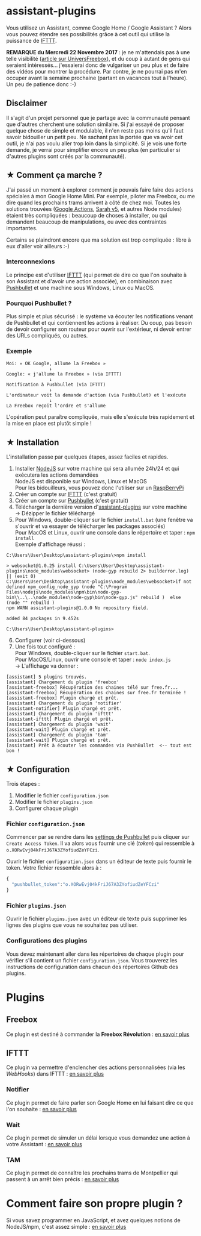 # assistant-plugins

Vous utilisez un Assistant, comme Google Home / Google Assistant ? Alors vous pouvez étendre ses possibilités grâce à cet outil qui utilise la puissance de [IFTTT](http://www.ifttt.com/).

**REMARQUE du Mercredi 22 Novembre 2017** : je ne m'attendais pas à une telle visibilité ([article sur UniversFreebox](http://www.universfreebox.com/article/41705/Controler-votre-Freebox-grace-a-Google-Assistant-c-est-desormais-possible)), et du coup à autant de gens qui seraient intéressés... j'essaierai donc de vulgariser un peu plus et de faire des vidéos pour montrer la procédure. Par contre, je ne pourrai pas m'en occuper avant la semaine prochaine (partant en vacances tout à l'heure). Un peu de patience donc :-)

## Disclaimer

Il s'agit d'un projet personnel que je partage avec la communauté pensant que d'autres cherchent une solution similaire. Si j'ai essayé de proposer quelque chose de simple et modulable, il n'en reste pas moins qu'il faut savoir bidouiller un petit peu. Ne sachant pas la portée que va avoir cet outil, je n'ai pas voulu aller trop loin dans la simplicité. Si je vois une forte demande, je verrai pour simplifier encore un peu plus (en particulier si d'autres plugins sont créés par la communauté).

## ★ Comment ça marche ?

J'ai passé un moment à explorer comment je pouvais faire faire des actions spéciales à mon Google Home Mini. Par exemple, piloter ma Freebox, ou me dire quand les prochains trams arrivent à côté de chez moi. Toutes les solutions trouvées ([Google Actions](https://developers.google.com/actions/), [Sarah v5](https://github.com/NGRP/node-red-contrib-viseo), et autres Node modules) étaient très compliquées : beaucoup de choses à installer, ou qui demandent beaucoup de manipulations, ou avec des contraintes importantes.

Certains se plaindront encore que ma solution est trop compliquée : libre à eux d'aller voir ailleurs :-)

### Interconnexions

Le principe est d'utiliser [IFTTT](http://www.ifttt.com/) (qui permet de dire ce que l'on souhaite à son Assistant et d'avoir une action associée), en combinaison avec [Pushbullet](https://www.pushbullet.com/) et une machine sous Windows, Linux ou MacOS.

### Pourquoi Pushbullet ?

Plus simple et plus sécurisé : le système va écouter les notifications venant de Pushbullet et qui contiennent les actions à réaliser. Du coup, pas besoin de devoir configurer son routeur pour ouvrir sur l'extérieur, ni devoir entrer des URLs compliqués, ou autres.

### Exemple

```
Moi: « OK Google, allume la Freebox »
                ↓    
Google: « j'allume la Freebox » (via IFTTT)
                ↓    
Notification à Pushbullet (via IFTTT)
                ↓    
L'ordinateur voit la demande d'action (via Pushbullet) et l'exécute
                ↓    
La Freebox reçoit l'ordre et s'allume 
```

L'opération peut paraître compliquée, mais elle s'exécute très rapidement et la mise en place est plutôt simple !

## ★ Installation

L'installation passe par quelques étapes, assez faciles et rapides.

  1. Installer [NodeJS](https://nodejs.org/en/) sur votre machine qui sera allumée 24h/24 et qui exécutera les actions demandées  
  NodeJS est disponible sur Windows, Linux et MacOS  
  Pour les bidouilleurs, vous pouvez donc l'utiliser sur un [RaspBerryPi](https://www.raspberrypi.org/)
  2. Créer un compte sur [IFTTT](http://www.ifttt.com/) (c'est gratuit)
  3. Créer un compte sur [Pushbullet](https://www.pushbullet.com/) (c'est gratuit)
  4. Télécharger la dernière version d'[assistant-plugins](https://github.com/Aymkdn/assistant-plugins/archive/master.zip) sur votre machine  
  → Dézipper le fichier téléchargé  
  5. Pour Windows, double-cliquer sur le fichier `install.bat` (une fenêtre va s'ouvrir et va essayer de télécharger les packages associés)   
  Pour MacOS et Linux, ouvrir une console dans le répertoire et taper : `npm install`  
  Exemple d'affichage réussi :
```
C:\Users\User\Desktop\assistant-plugins\>npm install

> websocket@1.0.25 install C:\Users\User\Desktop\assistant-plugins\node_modules\websocket> (node-gyp rebuild 2> builderror.log) || (exit 0)
C:\Users\User\Desktop\assistant-plugins\node_modules\websocket>if not defined npm_config_node_gyp (node "C:\Program Files\nodejs\node_modules\npm\bin\node-gyp-bin\\..\..\node_modules\node-gyp\bin\node-gyp.js" rebuild )  else (node "" rebuild )
npm WARN assistant-plugins@1.0.0 No repository field.

added 84 packages in 9.452s

C:\Users\User\Desktop\assistant-plugins>
```
  6. Configurer (voir ci-dessous)
  7. Une fois tout configuré :  
  Pour Windows, double-cliquer sur le fichier `start.bat`.  
  Pour MacOS/Linux, ouvrir une console et taper : `node index.js`  
  → L'affichage va donner :  
```
[assistant] 5 plugins trouvés.
[assistant] Chargement du plugin 'freebox'
[assistant-freebox] Récupération des chaines télé sur free.fr...
[assistant-freebox] Récupération des chaines sur free.fr terminée !
[assistant-freebox] Plugin chargé et prêt.
[assistant] Chargement du plugin 'notifier'
[assistant-notifier] Plugin chargé et prêt.
[assistant] Chargement du plugin 'ifttt'
[assistant-ifttt] Plugin chargé et prêt.
[assistant] Chargement du plugin 'wait'
[assistant-wait] Plugin chargé et prêt.
[assistant] Chargement du plugin 'tam'
[assistant-wait] Plugin chargé et prêt.
[assistant] Prêt à écouter les commandes via PushBullet  <-- tout est bon !
```

## ★ Configuration

Trois étapes :
  1. Modifier le fichier `configuration.json`
  2. Modifier le fichier `plugins.json`
  3. Configurer chaque plugin
  
### Fichier `configuration.json`

Commencer par se rendre dans les [settings de Pushbullet](https://www.pushbullet.com/#settings) puis cliquer sur `Create Access Token`. Il va alors vous fournir une clé (*token*) qui ressemble à `o.XORwEvj04kFriJ67A3ZYofiudZeYFCzi`.

Ouvrir le fichier `configuration.json` dans un éditeur de texte puis fournir le token. Votre fichier ressemble alors à :
```javascript
{
  "pushbullet_token":"o.XORwEvj04kFriJ67A3ZYofiudZeYFCzi"
}
```

### Fichier `plugins.json`

Ouvrir le fichier `plugins.json` avec un éditeur de texte puis supprimer les lignes des plugins que vous ne souhaitez pas utiliser.

### Configurations des plugins

Vous devez maintenant aller dans les répertoires de chaque plugin pour vérifier s'il contient un fichier `configuration.json`. Vous trouverez les instructions de configuration dans chacun des répertoires Github des plugins.

# Plugins

## Freebox

Ce plugin est destiné à commander la **Freebox Révolution** : [en savoir plus](https://github.com/Aymkdn/assistant-plugins/tree/master/assistant-freebox)

## IFTTT

Ce plugin va permettre d'enclencher des actions personnalisées (via les *WebHooks*) dans IFTTT : [en savoir plus](https://github.com/Aymkdn/assistant-plugins/tree/master/assistant-ifttt)

### Notifier

Ce plugin permet de faire parler son Google Home en lui faisant dire ce que l'on souhaite : [en savoir plus](https://github.com/Aymkdn/assistant-plugins/tree/master/assistant-notifier)

### Wait

Ce plugin permet de simuler un délai lorsque vous demandez une action à votre Assistant : [en savoir plus](https://github.com/Aymkdn/assistant-plugins/tree/master/assistant-wait)

### TAM

Ce plugin permet de connaître les prochains trams de Montpellier qui passent à un arrêt bien précis : [en savoir plus](https://github.com/Aymkdn/assistant-plugins/tree/master/assistant-tam)

# Comment faire son propre plugin ?

Si vous savez programmer en JavaScript, et avez quelques notions de NodeJS/npm, c'est assez simple : [en savoir plus](https://github.com/Aymkdn/assistant-plugins/tree/master/assistant-template)
